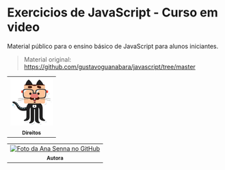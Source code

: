 # Exercicios de JavaScript - Curso em video

Material público para o ensino básico de JavaScript para alunos iniciantes. 
> Material original: https://github.com/gustavoguanabara/javascript/tree/master

<table>
  <tr>
    <td align="center">
      <a href="https://github.com/gustavoguanabara">
        <img src="img/mascote.png" width="100px;" alt="Mascote Gustavo Guanabara"/><br>
        <sub>
          <b>Direitos</b>
        </sub>
      </a>
    </td>
  </tr>
</table>
<table>
  <tr>
    <td align="center">
      <a href="https://github.com/Anasenna01">
        <img src="https://github.com/Anasenna01/Portfolio/assets/109535627/e7d9318f-2280-4317-94e7-ce4dd922e76e" width="100px;" alt="Foto da Ana Senna no GitHub"/><br>
        <sub>
          <b>Autora</b>
        </sub>
      </a>
    </td>
  </tr>
</table>


